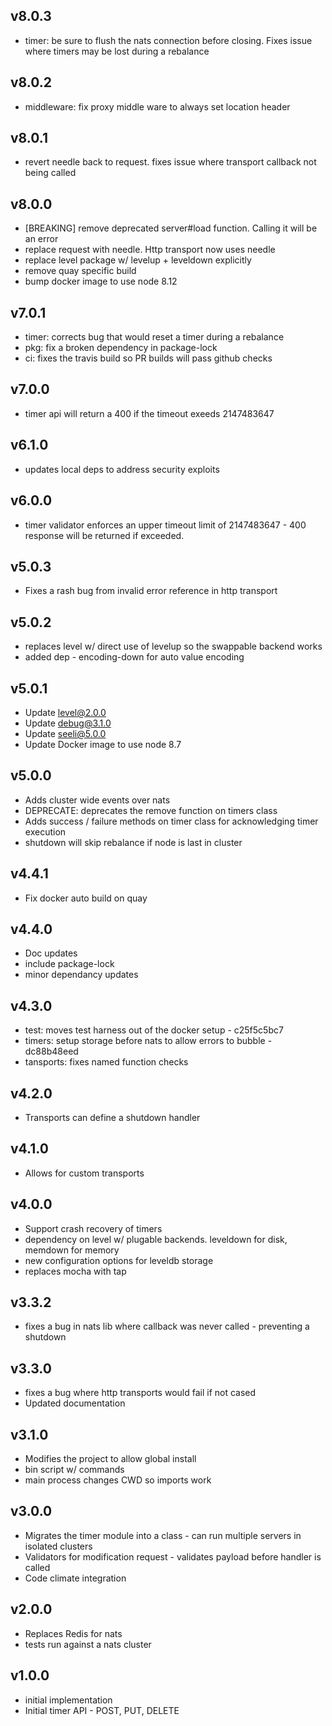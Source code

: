 v8.0.3
------

* timer: be sure to flush the nats connection before closing. Fixes issue where timers may be lost during a rebalance

v8.0.2
------

* middleware: fix proxy middle ware to always set location header

v8.0.1
------

* revert needle back to request. fixes issue where transport callback not being called

v8.0.0
------

* [BREAKING] remove deprecated server#load function. Calling it will be an error
* replace request with needle. Http transport now uses needle
* replace level package w/ levelup + leveldown explicitly
* remove quay specific build
* bump docker image to use node 8.12


v7.0.1
------

* timer: corrects bug that would reset a timer during a rebalance
* pkg: fix a broken dependency in package-lock
* ci: fixes the travis build so PR builds will pass github checks

v7.0.0
------

* timer api will return a 400 if the timeout exeeds 2147483647

v6.1.0
------

* updates local deps to address security exploits

v6.0.0
------
* timer validator enforces an upper timeout limit of 2147483647 - 400 response will be returned if exceeded.

v5.0.3
------
* Fixes a rash bug from invalid error reference in http transport

v5.0.2
------
* replaces level w/ direct use of levelup so the swappable backend works
* added dep - encoding-down for auto value encoding

v5.0.1
------
* Update level@2.0.0
* Update debug@3.1.0
* Update seeli@5.0.0
* Update Docker image to use node 8.7

v5.0.0
------
* Adds cluster wide events over nats
* DEPRECATE: deprecates the remove function on timers class
* Adds success / failure methods on timer class for acknowledging timer execution
* shutdown will skip rebalance if node is last in cluster

v4.4.1
------
* Fix docker auto build on quay

v4.4.0
------
* Doc updates
* include package-lock
* minor dependancy updates

v4.3.0
-------
* test: moves test harness out of the docker setup - c25f5c5bc7
* timers: setup storage before nats to allow errors to bubble - dc88b48eed
* tansports: fixes named function checks

v4.2.0
------
* Transports can define a shutdown handler

v4.1.0
------
* Allows for custom transports

v4.0.0
------
* Support crash recovery of timers
* dependency on level w/ plugable backends. leveldown for disk, memdown for memory
* new configuration options for leveldb storage
* replaces mocha with tap

v3.3.2
------
* fixes a bug in nats lib where callback was never called - preventing a shutdown

v3.3.0
------
* fixes a bug where http transports would fail if not cased
* Updated documentation

v3.1.0
------
* Modifies the project to allow global install
* bin script w/ commands
* main process changes CWD so imports work

v3.0.0
------
* Migrates the timer module into a class - can run multiple servers in isolated clusters
* Validators for modification request - validates payload before handler is called
* Code climate integration

v2.0.0
------
* Replaces Redis for nats
* tests run against a nats cluster

v1.0.0
------
* initial implementation
* Initial timer API - POST, PUT, DELETE
